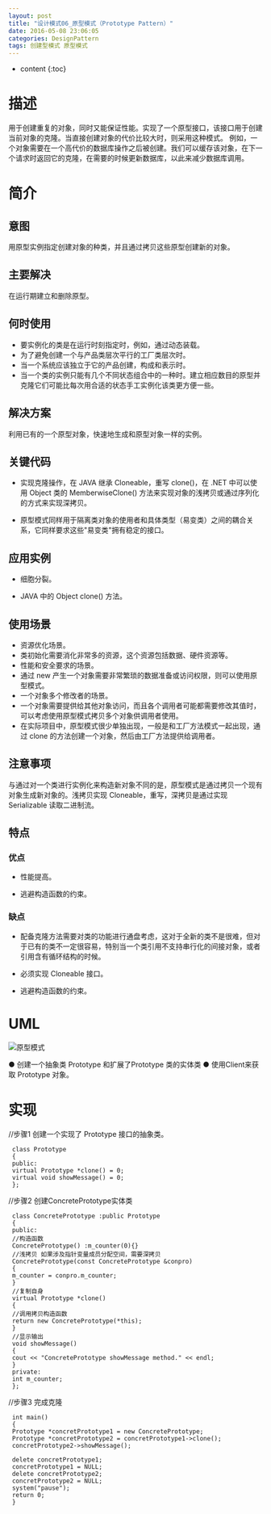 ```yaml
---
layout: post
title: "设计模式06_原型模式（Prototype Pattern）"
date: 2016-05-08 23:06:05
categories: DesignPattern
tags: 创建型模式 原型模式
---
```


* content
{:toc} 

# 描述 #

 用于创建重复的对象，同时又能保证性能。实现了一个原型接口，该接口用于创建当前对象的克隆。当直接创建对象的代价比较大时，则采用这种模式。
 例如，一个对象需要在一个高代价的数据库操作之后被创建。我们可以缓存该对象，在下一个请求时返回它的克隆，在需要的时候更新数据库，以此来减少数据库调用。




 

# 简介 #

##  意图 ##

  用原型实例指定创建对象的种类，并且通过拷贝这些原型创建新的对象。

##  主要解决 ##

  在运行期建立和删除原型。

##  何时使用 ##

- 要实例化的类是在运行时刻指定时，例如，通过动态装载。
- 为了避免创建一个与产品类层次平行的工厂类层次时。
- 当一个系统应该独立于它的产品创建，构成和表示时。
- 当一个类的实例只能有几个不同状态组合中的一种时。建立相应数目的原型并克隆它们可能比每次用合适的状态手工实例化该类更方便一些。

  
##  解决方案 ##

  利用已有的一个原型对象，快速地生成和原型对象一样的实例。

##  关键代码 ##

  - 实现克隆操作，在 JAVA 继承 Cloneable，重写 clone()，在 .NET 中可以使用 Object 类的 MemberwiseClone() 方法来实现对象的浅拷贝或通过序列化的方式来实现深拷贝。

  - 原型模式同样用于隔离类对象的使用者和具体类型（易变类）之间的耦合关系，它同样要求这些"易变类"拥有稳定的接口。

##  应用实例 ##

  - 细胞分裂。

  - JAVA 中的 Object clone() 方法。

##  使用场景 ##

- 资源优化场景。
- 类初始化需要消化非常多的资源，这个资源包括数据、硬件资源等。
- 性能和安全要求的场景。
- 通过 new 产生一个对象需要非常繁琐的数据准备或访问权限，则可以使用原型模式。
- 一个对象多个修改者的场景。
- 一个对象需要提供给其他对象访问，而且各个调用者可能都需要修改其值时，可以考虑使用原型模式拷贝多个对象供调用者使用。
- 在实际项目中，原型模式很少单独出现，一般是和工厂方法模式一起出现，通过 clone 的方法创建一个对象，然后由工厂方法提供给调用者。

##  注意事项 ##

  与通过对一个类进行实例化来构造新对象不同的是，原型模式是通过拷贝一个现有对象生成新对象的。浅拷贝实现 Cloneable，重写，深拷贝是通过实现 Serializable 读取二进制流。

## 特点 ##

###  优点 ###

  - 性能提高。

  - 逃避构造函数的约束。

###  缺点 ###

 - 配备克隆方法需要对类的功能进行通盘考虑，这对于全新的类不是很难，但对于已有的类不一定很容易，特别当一个类引用不支持串行化的间接对象，或者引用含有循环结构的时候。

 - 必须实现 Cloneable 接口。

 - 逃避构造函数的约束。

# UML #

![原型模式](http://upload-images.jianshu.io/upload_images/1242974-bbdc7d5b719a71ef.png)

 ● 创建一个抽象类 Prototype 和扩展了Prototype 类的实体类
 ● 使用Client来获取 Prototype 对象。

# 实现 #

 //步骤1 创建一个实现了 Prototype 接口的抽象类。

     class Prototype
     {
     public:
     virtual Prototype *clone() = 0;
     virtual void showMessage() = 0;
     };

 //步骤2 创建ConcretePrototype实体类

     class ConcretePrototype :public Prototype
     {
     public: 
     //构造函数
     ConcretePrototype() :m_counter(0){}
     //浅拷贝 如果涉及指针变量成员分配空间，需要深拷贝
     ConcretePrototype(const ConcretePrototype &conpro)
     {
     m_counter = conpro.m_counter;
     }
     //复制自身
     virtual Prototype *clone()
     {
     //调用拷贝构造函数
     return new ConcretePrototype(*this);
     } 
     //显示输出
     void showMessage()
     {
     cout << "ConcretePrototype showMessage method." << endl;
     }
     private:
     int m_counter;
     };

 //步骤3 完成克隆

     int main()
     {
     Prototype *concretPrototype1 = new ConcretePrototype;
     Prototype *concretPrototype2 = concretPrototype1->clone();
     concretPrototype2->showMessage();
     
     delete concretPrototype1;
     concretPrototype1 = NULL;
     delete concretPrototype2;
     concretPrototype2 = NULL;
     system("pause");
     return 0;
     }
